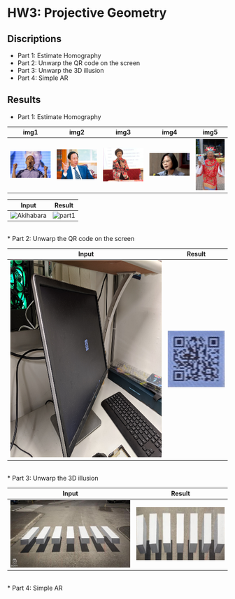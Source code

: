 # HW3: Projective Geometry
## Discriptions
* Part 1: Estimate Homography
* Part 2: Unwarp the QR code on the screen 
* Part 3: Unwarp the 3D illusion
* Part 4: Simple AR
## Results
* Part 1: Estimate Homography  
  
|    img1   |    img2   |   img3    |    img4   |   img5    |
| :-------: | :-------: | :-------: | :-------: | :-------: |
|![han](https://github.com/r09921135/acv/blob/master/hw3/input/han.jpg)|![kuo](https://github.com/r09921135/acv/blob/master/hw3/input/kuo.jpg)|![lu](https://github.com/r09921135/acv/blob/master/hw3/input/lu.jpeg)|![tsai](https://github.com/r09921135/acv/blob/master/hw3/input/tsai.jpg)|![haung](https://github.com/r09921135/acv/blob/master/hw3/input/haung.jpg)|

|  Input |   Result  |
| ------- | :-------: |
|![Akihabara](https://github.com/r09921135/acv/blob/master/hw3/input/Akihabara.jpg)|![part1](https://github.com/r09921135/acv/blob/master/hw3/part1.png)|
    
<br/>
* Part 2: Unwarp the QR code on the screen

|  Input |  Result   |
| ------- | :-------: |
|<img src="https://github.com/r09921135/acv/blob/master/hw3/input/QR_code.jpg" width="600" height="450" />|![part2](https://github.com/r09921135/acv/blob/master/hw3/part2.png)| 
    
<br/>
* Part 3: Unwarp the 3D illusion
   
|  Input |  Result   |
| ------- | :-------: |
|![crosswalk_front](https://github.com/r09921135/acv/blob/master/hw3/input/crosswalk_front.jpg)|![part3](https://github.com/r09921135/acv/blob/master/hw3/part3.png)| 

<br/>
* Part 4: Simple AR
